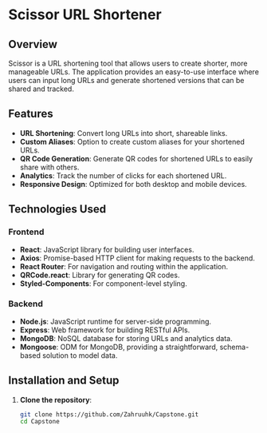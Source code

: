 # Scissor URL Shortener

## Overview

Scissor is a URL shortening tool that allows users to create shorter, more manageable URLs. The application provides an easy-to-use interface where users can input long URLs and generate shortened versions that can be shared and tracked.

## Features

- **URL Shortening**: Convert long URLs into short, shareable links.
- **Custom Aliases**: Option to create custom aliases for your shortened URLs.
- **QR Code Generation**: Generate QR codes for shortened URLs to easily share with others.
- **Analytics**: Track the number of clicks for each shortened URL.
- **Responsive Design**: Optimized for both desktop and mobile devices.

## Technologies Used

### Frontend
- **React**: JavaScript library for building user interfaces.
- **Axios**: Promise-based HTTP client for making requests to the backend.
- **React Router**: For navigation and routing within the application.
- **QRCode.react**: Library for generating QR codes.
- **Styled-Components**: For component-level styling.

### Backend
- **Node.js**: JavaScript runtime for server-side programming.
- **Express**: Web framework for building RESTful APIs.
- **MongoDB**: NoSQL database for storing URLs and analytics data.
- **Mongoose**: ODM for MongoDB, providing a straightforward, schema-based solution to model data.

## Installation and Setup

1. **Clone the repository**:
   ```bash
   git clone https://github.com/Zahruuhk/Capstone.git
   cd Capstone

